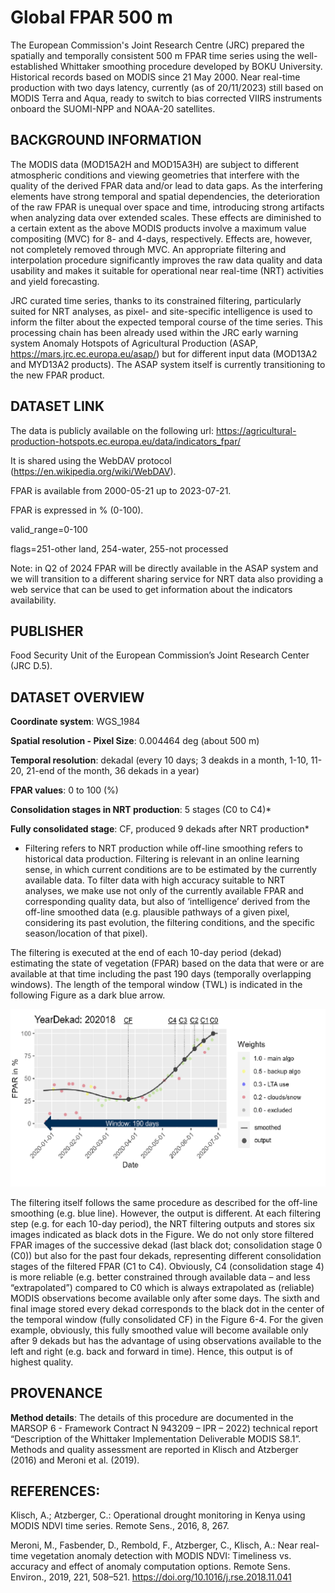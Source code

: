 # Global FPAR 500 m
The European Commission's Joint Research Centre (JRC) prepared the spatially and temporally consistent 500 m FPAR time series using the well-established Whittaker smoothing procedure developed by BOKU University. Historical records based on MODIS since 21 May 2000. Near real-time production with two days latency, currently (as of 20/11/2023) still based on MODIS Terra and Aqua, ready to switch to bias corrected VIIRS instruments onboard the SUOMI-NPP and NOAA-20 satellites.

## BACKGROUND INFORMATION
The MODIS data (MOD15A2H and MOD15A3H) are subject to different atmospheric conditions and viewing geometries that interfere with the quality of the derived FPAR data and/or lead to data gaps. As the interfering elements have strong temporal and spatial dependencies, the deterioration of the raw FPAR is unequal over space and time, introducing strong artifacts when analyzing data over extended scales. These effects are diminished to a certain extent as the above MODIS products involve a maximum value compositing (MVC) for 8- and 4-days, respectively. Effects are, however, not completely removed through MVC. An appropriate filtering and interpolation procedure significantly improves the raw data quality and data usability and makes it suitable for operational near real-time (NRT) activities and yield forecasting.

JRC curated time series, thanks to its constrained filtering, particularly suited for NRT analyses, as pixel- and site-specific intelligence is used to inform the filter about the expected temporal course of the time series. This processing chain has been already used within the JRC early warning system Anomaly Hotspots of Agricultural Production (ASAP, https://mars.jrc.ec.europa.eu/asap/) but for different input data (MOD13A2 and MYD13A2 products). The ASAP system itself is currently transitioning to the new FPAR product.

## DATASET LINK
The data is publicly available on the following url:
https://agricultural-production-hotspots.ec.europa.eu/data/indicators_fpar/

It is shared using the WebDAV protocol (https://en.wikipedia.org/wiki/WebDAV).

FPAR is available from 2000-05-21 up to 2023-07-21.

FPAR is expressed in % (0-100).

valid_range=0-100

flags=251-other land, 254-water, 255-not processed


Note: in Q2 of 2024 FPAR will be directly available in the ASAP system and we will transition to a different sharing service for NRT data also providing a web service that can be used to get information about the indicators availability.

## PUBLISHER
Food Security Unit of the European Commission’s Joint Research Center (JRC D.5).

## DATASET OVERVIEW
**Coordinate system**: WGS_1984

**Spatial resolution - Pixel Size**: 0.004464 deg (about 500 m)

**Temporal resolution**: dekadal (every 10 days; 3 deakds in a month, 1-10, 11-20, 21-end of the month, 36 dekads in a year)

**FPAR values**: 0 to 100 (%)

**Consolidation stages in NRT production**: 5 stages (C0 to C4)*

**Fully consolidated stage**: CF, produced 9 dekads after NRT production*

* Filtering refers to NRT production while off-line smoothing refers to historical data production. Filtering is relevant in an online learning sense, in which current conditions are to be estimated by the currently available data. To filter data with high accuracy suitable to NRT analyses, we make use not only of the currently available FPAR and corresponding quality data, but also of ‘intelligence’ derived from the off-line smoothed data (e.g. plausible pathways of a given pixel, considering its past evolution, the filtering conditions, and the specific season/location of that pixel).

The filtering is executed at the end of each 10-day period (dekad) estimating the state of vegetation (FPAR) based on the data that were or are available at that time including the past 190 days (temporally overlapping windows). The length of the temporal window (TWL) is indicated in the following Figure as a dark blue arrow.

<img src="FPAR500m.png" alt="FPAR Filtering" width="800"/>

The filtering itself follows the same procedure as described for the off-line smoothing (e.g. blue line). However, the output is different. At each filtering step (e.g. for each 10-day period), the NRT filtering outputs and stores six images indicated as black dots in the Figure. We do not only store filtered FPAR images of the successive dekad (last black dot; consolidation stage 0 (C0)) but also for the past four dekads, representing different consolidation stages of the filtered FPAR (C1 to C4). Obviously, C4 (consolidation stage 4) is more reliable (e.g. better constrained through available data – and less “extrapolated”) compared to C0 which is always extrapolated as (reliable) MODIS observations become available only after some days.
The sixth and final image stored every dekad corresponds to the black dot in the center of the temporal window (fully consolidated CF) in the Figure 6-4. For the given example, obviously, this fully smoothed value will become available only after 9 dekads but has the advantage of using observations available to the left and right (e.g. back and forward in time). Hence, this output is of highest quality.

## PROVENANCE
**Method details**: The details of this procedure are documented in the MARSOP 6 - Framework Contract N 943209 – IPR – 2022) technical report “Description of the Whittaker Implementation Deliverable MODIS S8.1”. Methods and quality assessment are reported in Klisch and Atzberger (2016) and Meroni et al. (2019).

## REFERENCES: 
Klisch, A.; Atzberger, C.: Operational drought monitoring in Kenya using MODIS NDVI time series. Remote Sens., 2016, 8, 267.

Meroni, M., Fasbender, D., Rembold, F., Atzberger, C., Klisch, A.: Near real-time vegetation anomaly detection with MODIS NDVI: Timeliness vs. accuracy and effect of anomaly computation options. Remote Sens. Environ., 2019, 221, 508–521. https://doi.org/10.1016/j.rse.2018.11.041